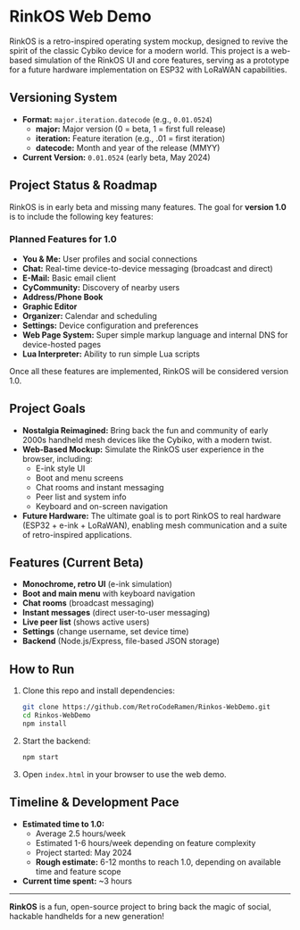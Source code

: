 # RinkOS Web Demo

RinkOS is a retro-inspired operating system mockup, designed to revive the spirit of the classic Cybiko device for a modern world. This project is a web-based simulation of the RinkOS UI and core features, serving as a prototype for a future hardware implementation on ESP32 with LoRaWAN capabilities.

## Versioning System
- **Format:** `major.iteration.datecode` (e.g., `0.01.0524`)
  - **major:** Major version (0 = beta, 1 = first full release)
  - **iteration:** Feature iteration (e.g., .01 = first iteration)
  - **datecode:** Month and year of the release (MMYY)
- **Current Version:** `0.01.0524` (early beta, May 2024)

## Project Status & Roadmap
RinkOS is in early beta and missing many features. The goal for **version 1.0** is to include the following key features:

### Planned Features for 1.0
- **You & Me:** User profiles and social connections
- **Chat:** Real-time device-to-device messaging (broadcast and direct)
- **E-Mail:** Basic email client
- **CyCommunity:** Discovery of nearby users
- **Address/Phone Book**
- **Graphic Editor**
- **Organizer:** Calendar and scheduling
- **Settings:** Device configuration and preferences
- **Web Page System:** Super simple markup language and internal DNS for device-hosted pages
- **Lua Interpreter:** Ability to run simple Lua scripts

Once all these features are implemented, RinkOS will be considered version 1.0.

## Project Goals
- **Nostalgia Reimagined:** Bring back the fun and community of early 2000s handheld mesh devices like the Cybiko, with a modern twist.
- **Web-Based Mockup:** Simulate the RinkOS user experience in the browser, including:
  - E-ink style UI
  - Boot and menu screens
  - Chat rooms and instant messaging
  - Peer list and system info
  - Keyboard and on-screen navigation
- **Future Hardware:** The ultimate goal is to port RinkOS to real hardware (ESP32 + e-ink + LoRaWAN), enabling mesh communication and a suite of retro-inspired applications.

## Features (Current Beta)
- **Monochrome, retro UI** (e-ink simulation)
- **Boot and main menu** with keyboard navigation
- **Chat rooms** (broadcast messaging)
- **Instant messages** (direct user-to-user messaging)
- **Live peer list** (shows active users)
- **Settings** (change username, set device time)
- **Backend** (Node.js/Express, file-based JSON storage)

## How to Run
1. Clone this repo and install dependencies:
   ```bash
   git clone https://github.com/RetroCodeRamen/Rinkos-WebDemo.git
   cd Rinkos-WebDemo
   npm install
   ```
2. Start the backend:
   ```bash
   npm start
   ```
3. Open `index.html` in your browser to use the web demo.

## Timeline & Development Pace
- **Estimated time to 1.0:**
  - Average 2.5 hours/week
  - Estimated 1-6 hours/week depending on feature complexity
  - Project started: May 2024
  - **Rough estimate:** 6-12 months to reach 1.0, depending on available time and feature scope
- **Current time spent:** ~3 hours

---

**RinkOS** is a fun, open-source project to bring back the magic of social, hackable handhelds for a new generation! 
